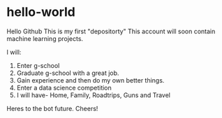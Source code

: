 # hello-world

Hello Github
This is my first "depositorty"
This account will soon contain machine learning projects. 

I will:
1. Enter g-school
2. Graduate g-school with a great job.
3. Gain experience and then do my own better things.
5. Enter a data science competition
4. I will have- Home, Family, Roadtrips, Guns and Travel


Heres to the bot future. Cheers!

